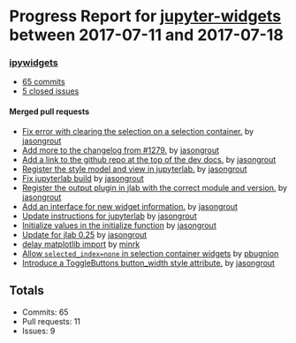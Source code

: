 # Progress Report for [jupyter-widgets](https://github.com/jupyter-widgets) between 2017-07-11 and 2017-07-18

### [ipywidgets](https://github.com/jupyter-widgets/ipywidgets)
-  [65 commits](https://github.com/jupyter-widgets/ipywidgets/compare/master@%7B1499756400%7D...master@%7B1500361200%7D)
-  [5 closed issues](https://github.com/jupyter-widgets/ipywidgets/issues?utf8=%E2%9C%93&q=is%3Aissue%20closed%3A2017-07-11..2017-07-18)

#### Merged pull requests
- [Fix error with clearing the selection on a selection container.](https://github.com/jupyter-widgets/ipywidgets/pull/1510) by [jasongrout](https://github.com/jasongrout)
- [Add more to the changelog from #1279.](https://github.com/jupyter-widgets/ipywidgets/pull/1508) by [jasongrout](https://github.com/jasongrout)
- [Add a link to the github repo at the top of the dev docs.](https://github.com/jupyter-widgets/ipywidgets/pull/1507) by [jasongrout](https://github.com/jasongrout)
- [Register the style model and view in jupyterlab.](https://github.com/jupyter-widgets/ipywidgets/pull/1506) by [jasongrout](https://github.com/jasongrout)
- [Fix jupyterlab build](https://github.com/jupyter-widgets/ipywidgets/pull/1505) by [jasongrout](https://github.com/jasongrout)
- [Register the output plugin in jlab with the correct module and version.](https://github.com/jupyter-widgets/ipywidgets/pull/1503) by [jasongrout](https://github.com/jasongrout)
- [Add an interface for new widget information.](https://github.com/jupyter-widgets/ipywidgets/pull/1502) by [jasongrout](https://github.com/jasongrout)
- [Update instructions for jupyterlab](https://github.com/jupyter-widgets/ipywidgets/pull/1500) by [jasongrout](https://github.com/jasongrout)
- [Initialize values in the initialize function](https://github.com/jupyter-widgets/ipywidgets/pull/1498) by [jasongrout](https://github.com/jasongrout)
- [Update for jlab 0.25](https://github.com/jupyter-widgets/ipywidgets/pull/1497) by [jasongrout](https://github.com/jasongrout)
- [delay matplotlib import](https://github.com/jupyter-widgets/ipywidgets/pull/1496) by [minrk](https://github.com/minrk)
- [Allow `selected_index=none` in selection container widgets](https://github.com/jupyter-widgets/ipywidgets/pull/1495) by [pbugnion](https://github.com/pbugnion)
- [Introduce a ToggleButtons button_width style attribute.](https://github.com/jupyter-widgets/ipywidgets/pull/1257) by [jasongrout](https://github.com/jasongrout)

## Totals
- Commits: 65
- Pull requests: 11
- Issues: 9
